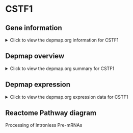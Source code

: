 <h1>CSTF1</h1>

<h2>Gene information</h2>
<details>
  <summary>Click to view the depmap.org information for CSTF1</summary>
  <iframe src="https://depmap.org/portal/gene/CSTF1?tab=about" style="border:none;width:100%;height:800px"></iframe>
</details>

<h2>Depmap overview</h2>
<details>
  <summary>Click to view the depmap.org summary for CSTF1</summary>
  <iframe src="https://depmap.org/portal/gene/CSTF1?tab=overview" style="border:none;width:100%;height:800px"></iframe>
</details>

<h2>Depmap expression</h2>
<details>
  <summary>Click to view the depmap.org expression data for CSTF1</summary>
  <iframe src="https://depmap.org/portal/gene/CSTF1?tab=characterization" style="border:none;width:100%;height:800px"></iframe>
</details>



<h2>Reactome Pathway diagram</h2>
Processing of Intronless Pre-mRNAs
<div id="diagramHolder"></div>

<script>
    //Creating the Reactome Diagram widget
    //Take into account a proxy needs to be set up in your server side pointing to www.reactome.org
    function onReactomeDiagramReady(){  //This function is automatically called when the widget code is ready to be used
        var diagram = Reactome.Diagram.create({
            "placeHolder" : "diagramHolder",
            "width" : 900,
            "height" : 500
        });

        //Initialising it to the "Hemostasis" pathway
        diagram.loadDiagram("R-HSA-77595");

        //Adding different listeners

        diagram.onDiagramLoaded(function (loaded) {
            console.info("Loaded ", loaded);
            diagram.flagItems("BAD");
	    diagram.flagItems("Q92934");
            if (loaded == "R-HSA-77595") diagram.selectItem("R-HSA-77595");
        });

     }
</script>



